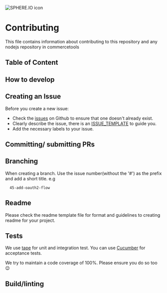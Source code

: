 ![SPHERE.IO icon](https://github.com/commercetools/press-kit/blob/master/PNG/72DPI/CT%20logo%20horizontal%20RGB%2072dpi.png?raw=true)

# Contributing
This file contains information about contributing to this repository and any nodejs repository in commercetools

## Table of Content
<!-- To be implemented later -->

## How to develop

## Creating an Issue
Before you create a new issue:
  * Check the [issues](https://github.com/commercetools/nodejs-boilerplate/issues) on Github to ensure that one doesn't already exist.
  * Clearly describe the issue, there is an [ISSUE_TEMPLATE](https://github.com/commercetools/nodejs-boilerplate/blob/master/.github/ISSUE_TEMPLATE.md) to guide you.
  * Add the necessary labels to your issue.

## Committing/ submitting PRs

## Branching
  When creating a branch. Use the issue number(without the '#') as the prefix and add a short title. e.g

  ```
    45-add-oauth2-flow
  ```

## Readme
  Please check the readme template file for format and guidelines to creating readme for your project.

## Tests
  We use [tape](https://github.com/substack/tape) for unit and integration test. You can use [Cucumber](https://github.com/cucumber/cucumber-js) for acceptance tests.

  We try to maintain a code coverage of 100%. Please ensure you do so too 😉

## Build/linting
